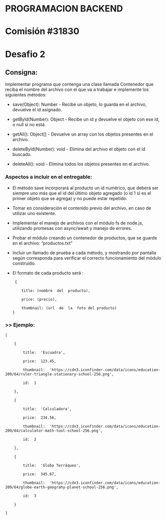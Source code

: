 # PROGRAMACION BACKEND
# Comisión #31830 


# Desafio 2



##  Consigna:
Implementar programa que contenga una clase llamada Contenedor que reciba el nombre del archivo con el que va a trabajar e implemente los siguientes métodos:

  

-   save(Object): Number - Recibe un objeto, lo guarda en el archivo, devuelve el id asignado.
    
-   getById(Number): Object - Recibe un id y devuelve el objeto con ese id, o null si no está.
    
-   getAll(): Object[] - Devuelve un array con los objetos presentes en el archivo.
    
-   deleteById(Number): void - Elimina del archivo el objeto con el id buscado.
    
-   deleteAll(): void - Elimina todos los objetos presentes en el archivo.



### Aspectos a incluir en el entregable:
  
-   El método save incorporará al producto un id numérico, que deberá ser siempre uno más que el id del último objeto agregado (o id 1 si es el primer objeto que se agrega) y no puede estar repetido.
    
-   Tomar en consideración el contenido previo del archivo, en caso de utilizar uno existente.
    
-   Implementar el manejo de archivos con el módulo fs de node.js, utilizando promesas con async/await y manejo de errores.
    
-   Probar el módulo creando un contenedor de productos, que se guarde en el archivo: “productos.txt”
    
-   Incluir un llamado de prueba a cada método, y mostrando por pantalla según corresponda para verificar el correcto funcionamiento del módulo construído.
    
-   El formato de cada producto será :
				
	
		 {
 
	 		title: (nombre  del  producto),

			price: (precio),

			thumbnail: (url  de  la  foto del producto)
		}
	
### >>  Ejemplo:

	[
		
		{

			title:  'Escuadra',

			price:  123.45,

			thumbnail:  'https://cdn3.iconfinder.com/data/icons/education-209/64/ruler-triangle-stationary-school-256.png',

			id:  1

		},

		{

			title:  'Calculadora',

			price:  234.56,

			thumbnail:  'https://cdn3.iconfinder.com/data/icons/education-209/64/calculator-math-tool-school-256.png',

			id:  2

		},

		{

			title:  'Globo Terráqueo',

			price:  345.67,

			thumbnail:  'https://cdn3.iconfinder.com/data/icons/education-209/64/globe-earth-geograhy-planet-school-256.png',

			id:  3

		}

	]

